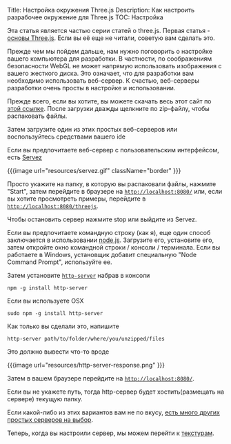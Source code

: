 Title: Настройка окружения Three.js
Description: Как настроить разрабочее окружение для Three.js
TOC: Настройка

Эта статья является частью серии статей о three.js. 
Первая статья - [основы Three.js](threejs-fundamentals.html).
Если вы её еще не читали, советую вам сделать это.

Прежде чем мы пойдем дальше, нам нужно поговорить о настройке вашего компьютера для разработки. 
В частности, по соображениям безопасности WebGL не может напрямую использовать изображения с 
вашего жесткого диска. Это означает, что для разработки вам необходимо использовать веб-сервер. 
К счастью, веб-серверы разработки очень просты в настройке и использовании.

Прежде всего, если вы хотите, вы можете скачать весь этот сайт по [этой ссылке](https://github.com/gfxfundamentals/threejsfundamentals/archive/gh-pages.zip).
После загрузки дважды щелкните по zip-файлу, чтобы распаковать файлы.

Затем загрузите один из этих простых веб-серверов или воспользуйтесь средствами вашего ide

Если вы предпочитаете веб-сервер с пользовательским интерфейсом, есть 
[Servez](https://greggman.github.io/servez)

{{{image url="resources/servez.gif" className="border" }}}

Просто укажите на папку, в которую вы распаковали файлы, нажмите "Start", затем 
перейдите в браузере на [`http://localhost:8080/`](http://localhost:8080/) или, если 
вы хотите просмотреть примеры, перейдите в [`http://localhost:8080/threejs`](http://localhost:8080/threejs).

Чтобы остановить сервер нажмите stop или выйдите из Servez.

Если вы предпочитаете командную строку (как я), еще один способ заключается 
в использовании [node.js](https://nodejs.org).
Загрузите его, установите его, затем откройте окно командной строки / консоли / терминала. 
Если вы работаете в Windows, установщик добавит специальную "Node Command Prompt", используйте ее.

Затем установите [`http-server`](https://github.com/indexzero/http-server) набрав в консоли

    npm -g install http-server

Если вы используете OSX

    sudo npm -g install http-server

Как только вы сделали это, напишите

    http-server path/to/folder/where/you/unzipped/files

Это должно вывести что-то вроде

{{{image url="resources/http-server-response.png" }}}

Затем в вашем браузере перейдите на [`http://localhost:8080/`](http://localhost:8080/).

Если вы не укажете путь, тогда http-сервер будет хостить(размещать на сервере) текущую папку.

Если какой-либо из этих вариантов вам не по вкусу,
[есть много других простых серверов на выбор](https://stackoverflow.com/questions/12905426/what-is-a-faster-alternative-to-pythons-http-server-or-simplehttpserver).

Теперь, когда вы настроили сервер, мы можем перейти к [текстурам](threejs-textures.html).
